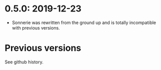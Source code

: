 # 0.5.0: 2019-12-23
* Sonnerie was rewritten from the ground up and is totally incompatible with previous versions.

# Previous versions
See github history.
